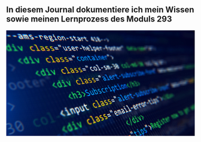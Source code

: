 ## In diesem Journal dokumentiere ich mein Wissen sowie meinen Lernprozess des Moduls 293

![Bild HTML](/Sonstiges/imgs/html.jpeg)

